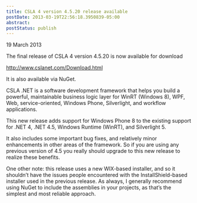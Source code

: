 ```yaml
---
title: CSLA 4 version 4.5.20 release available
postDate: 2013-03-19T22:56:18.3950839-05:00
abstract: 
postStatus: publish
---
```

19 March 2013

The final release of CSLA 4 version 4.5.20 is now available for download

http://www.cslanet.com/Download.html

It is also available via NuGet.

CSLA .NET is a software development framework that helps you build a powerful, maintainable business logic layer for WinRT (Windows 8), WPF, Web, service-oriented, Windows Phone, Silverlight, and workflow applications.

This new release adds support for Windows Phone 8 to the existing support for .NET 4, .NET 4.5, Windows Runtime (WinRT), and Silverlight 5.

It also includes some important bug fixes, and relatively minor enhancements in other areas of the framework. So if you are using any previous version of 4.5 you really should upgrade to this new release to realize these benefits.

One other note: this release uses a new WIX-based installer, and so it shouldn’t have the issues people encountered with the InstallShield-based installer used in the previous release. As always, I generally recommend using NuGet to include the assemblies in your projects, as that’s the simplest and most reliable approach.
